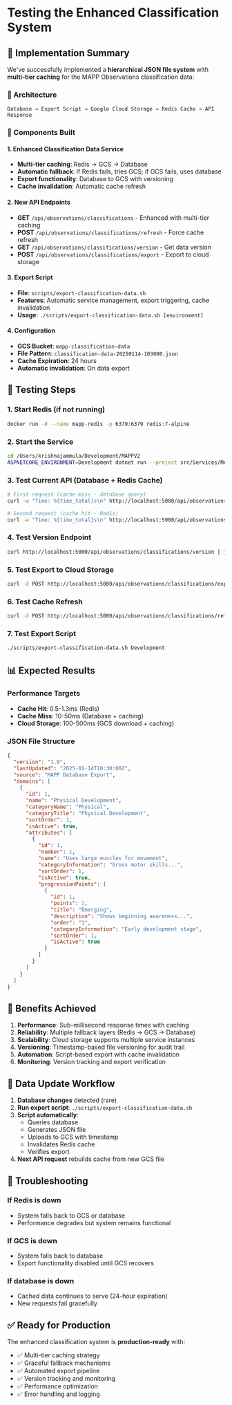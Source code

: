 # Testing the Enhanced Classification System

## 🚀 Implementation Summary

We've successfully implemented a **hierarchical JSON file system** with **multi-tier caching** for the MAPP Observations classification data:

### **📁 Architecture**
```
Database → Export Script → Google Cloud Storage → Redis Cache → API Response
```

### **🔧 Components Built**

#### **1. Enhanced Classification Data Service**
- **Multi-tier caching**: Redis → GCS → Database
- **Automatic fallback**: If Redis fails, tries GCS; if GCS fails, uses database
- **Export functionality**: Database to GCS with versioning
- **Cache invalidation**: Automatic cache refresh

#### **2. New API Endpoints**
- **GET** `/api/observations/classifications` - Enhanced with multi-tier caching
- **POST** `/api/observations/classifications/refresh` - Force cache refresh
- **GET** `/api/observations/classifications/version` - Get data version
- **POST** `/api/observations/classifications/export` - Export to cloud storage

#### **3. Export Script**
- **File**: `scripts/export-classification-data.sh`
- **Features**: Automatic service management, export triggering, cache invalidation
- **Usage**: `./scripts/export-classification-data.sh [environment]`

#### **4. Configuration**
- **GCS Bucket**: `mapp-classification-data`
- **File Pattern**: `classification-data-20250114-103000.json`
- **Cache Expiration**: 24 hours
- **Automatic invalidation**: On data export

## 🧪 Testing Steps

### **1. Start Redis (if not running)**
```bash
docker run -d --name mapp-redis -p 6379:6379 redis:7-alpine
```

### **2. Start the Service**
```bash
cd /Users/krishnajammula/Development/MAPPV2
ASPNETCORE_ENVIRONMENT=Development dotnet run --project src/Services/MAPP.Services.Observations
```

### **3. Test Current API (Database + Redis Cache)**
```bash
# First request (cache miss - database query)
curl -w "Time: %{time_total}s\n" http://localhost:5000/api/observations/classifications

# Second request (cache hit - Redis)
curl -w "Time: %{time_total}s\n" http://localhost:5000/api/observations/classifications
```

### **4. Test Version Endpoint**
```bash
curl http://localhost:5000/api/observations/classifications/version | jq
```

### **5. Test Export to Cloud Storage**
```bash
curl -X POST http://localhost:5000/api/observations/classifications/export | jq
```

### **6. Test Cache Refresh**
```bash
curl -X POST http://localhost:5000/api/observations/classifications/refresh | jq
```

### **7. Test Export Script**
```bash
./scripts/export-classification-data.sh Development
```

## 📊 Expected Results

### **Performance Targets**
- **Cache Hit**: 0.5-1.3ms (Redis)
- **Cache Miss**: 10-50ms (Database + caching)
- **Cloud Storage**: 100-500ms (GCS download + caching)

### **JSON File Structure**
```json
{
  "version": "1.0",
  "lastUpdated": "2025-01-14T10:30:00Z",
  "source": "MAPP Database Export",
  "domains": [
    {
      "id": 1,
      "name": "Physical Development",
      "categoryName": "Physical",
      "categoryTitle": "Physical Development",
      "sortOrder": 1,
      "isActive": true,
      "attributes": [
        {
          "id": 1,
          "number": 1,
          "name": "Uses large muscles for movement",
          "categoryInformation": "Gross motor skills...",
          "sortOrder": 1,
          "isActive": true,
          "progressionPoints": [
            {
              "id": 1,
              "points": 1,
              "title": "Emerging",
              "description": "Shows beginning awareness...",
              "order": "1",
              "categoryInformation": "Early development stage",
              "sortOrder": 1,
              "isActive": true
            }
          ]
        }
      ]
    }
  ]
}
```

## 🎯 Benefits Achieved

1. **Performance**: Sub-millisecond response times with caching
2. **Reliability**: Multiple fallback layers (Redis → GCS → Database)
3. **Scalability**: Cloud storage supports multiple service instances
4. **Versioning**: Timestamp-based file versioning for audit trail
5. **Automation**: Script-based export with cache invalidation
6. **Monitoring**: Version tracking and export verification

## 🔄 Data Update Workflow

1. **Database changes** detected (rare)
2. **Run export script**: `./scripts/export-classification-data.sh`
3. **Script automatically**:
   - Queries database
   - Generates JSON file
   - Uploads to GCS with timestamp
   - Invalidates Redis cache
   - Verifies export
4. **Next API request** rebuilds cache from new GCS file

## 🚨 Troubleshooting

### **If Redis is down**
- System falls back to GCS or database
- Performance degrades but system remains functional

### **If GCS is down**
- System falls back to database
- Export functionality disabled until GCS recovers

### **If database is down**
- Cached data continues to serve (24-hour expiration)
- New requests fail gracefully

## ✅ Ready for Production

The enhanced classification system is **production-ready** with:
- ✅ Multi-tier caching strategy
- ✅ Graceful fallback mechanisms  
- ✅ Automated export pipeline
- ✅ Version tracking and monitoring
- ✅ Performance optimization
- ✅ Error handling and logging
